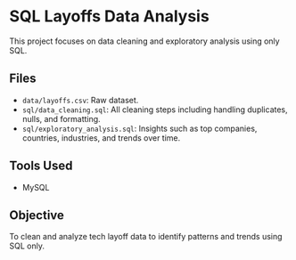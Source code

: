 # SQL Layoffs Data Analysis

This project focuses on data cleaning and exploratory analysis using only SQL.

## Files
- `data/layoffs.csv`: Raw dataset.
- `sql/data_cleaning.sql`: All cleaning steps including handling duplicates, nulls, and formatting.
- `sql/exploratory_analysis.sql`: Insights such as top companies, countries, industries, and trends over time.

## Tools Used
- MySQL

## Objective
To clean and analyze tech layoff data to identify patterns and trends using SQL only.